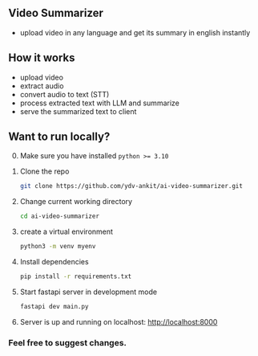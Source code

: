 ## Video Summarizer

- upload video in any language and get its summary in english instantly

## How it works

- upload video
- extract audio
- convert audio to text (STT)
- process extracted text with LLM and summarize
- serve the summarized text to client

## Want to run locally?

0. Make sure you have installed `python >= 3.10`
1. Clone the repo

   ```bash
   git clone https://github.com/ydv-ankit/ai-video-summarizer.git
   ```

2. Change current working directory

   ```bash
   cd ai-video-summarizer
   ```

3. create a virtual environment

   ```bash
   python3 -m venv myenv
   ```

4. Install dependencies

   ```bash
   pip install -r requirements.txt
   ```

5. Start fastapi server in development mode

   ```bash
   fastapi dev main.py
   ```

6. Server is up and running on localhost: [http://localhost:8000](http://localhost:8000)

### Feel free to suggest changes.
